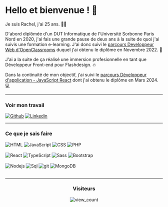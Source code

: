 # Hello et bienvenue ! 👋

Je suis Rachel, j'ai 25 ans. 🙋‍♀️

D'abord diplômée d'un DUT Informatique de l'Université Sorbonne Paris Nord en 2020, j'ai fais une grande pause de deux ans à la suite de quoi j'ai suivis une formation e-learning. J'ai donc suivi le [parcours Developpeur Web d'OpenClassrooms](https://openclassrooms.com/fr/paths/717-developpeur-web) duquel j'ai obtenu le diplôme en Novembre 2022. 📜

J'ai a la suite de ça réalisé une immersion profesionnelle en tant que Développeur Front-end pour Flashdesign. 🔥

Dans la continuité de mon objectif, j'ai suivi le [parcours Développeur d'application - JavaScript React](https://openclassrooms.com/fr/paths/516-developpeur-dapplication-javascript-react) dont j'ai obtenu le diplôme en Mars 2024. 💻

---

### Voir mon travail

[![Github](https://img.shields.io/badge/-Github-000?style=for-the-badge&logo=Github&logoColor=white)](https://github.com/barthRachel)
[![Linkedin](https://img.shields.io/badge/-LinkedIn-blue?style=for-the-badge&logo=Linkedin&logoColor=white)](https://www.linkedin.com/in/rachel-barthelery/)

---

### Ce que je sais faire

<p>
  <img alt="HTML" src="https://img.shields.io/badge/html5-%23E34F26.svg?style=for-the-badge&logo=html5&logoColor=white" />
  <img alt="JavaScript" src="https://img.shields.io/badge/javascript-%23323330.svg?style=for-the-badge&logo=javascript&logoColor=%23F7DF1E" />
  <img alt="CSS" src="https://img.shields.io/badge/CSS-239120?&style=for-the-badge&logo=css3&logoColor=white" />
  <img alt="PHP" src="https://img.shields.io/badge/PHP-777BB4?style=for-the-badge&logo=php&logoColor=white" />
  <br><br>
  <img alt="React" src="https://img.shields.io/badge/-React-45b8d8?style=for-the-badge&logo=react&logoColor=white" />
  <img alt="TypeScript" src="https://img.shields.io/badge/-TypeScript-007ACC?style=for-the-badge&logo=typescript&logoColor=white" />
  <img alt="Sass" src="https://img.shields.io/badge/-Sass-CC6699?style=for-the-badge&logo=sass&logoColor=white" />
  <img alt="Bootstrap" src="https://img.shields.io/badge/Bootstrap-563D7C?style=for-the-badge&logo=bootstrap&logoColor=white" />
   <br><br>
  <img alt="Nodejs" src="https://img.shields.io/badge/-Nodejs-43853d?style=for-the-badge&logo=Node.js&logoColor=white" />
  <img alt="Sql" src="https://img.shields.io/badge/-SQL-0079d6?style=for-the-badge&logo=mysql&logoColor=white" />
  <img alt="git" src="https://img.shields.io/badge/-Git-F05032?style=for-the-badge&logo=git&logoColor=white" />
  <img alt="MongoDB" src="https://img.shields.io/badge/-MongoDB-13aa52?style=for-the-badge&logo=mongodb&logoColor=white" />
<br><br>
</p>

---



<div align="center"><h3 align="center">Visiteurs</h3><img src="https://profile-counter.glitch.me/%7BbarthRachel%7D/count.svg" alt="view_count" /></div>
<!--
**barthRachel/barthRachel** is a ✨ _special_ ✨ repository because its `README.md` (this file) appears on your GitHub profile.

Here are some ideas to get you started:

- 🔭 I’m currently working on ...
- 🌱 I’m currently learning ...
- 👯 I’m looking to collaborate on ...
- 🤔 I’m looking for help with ...
- 💬 Ask me about ...
- 📫 How to reach me: ...
- 😄 Pronouns: ...
- ⚡ Fun fact: ...
-->
